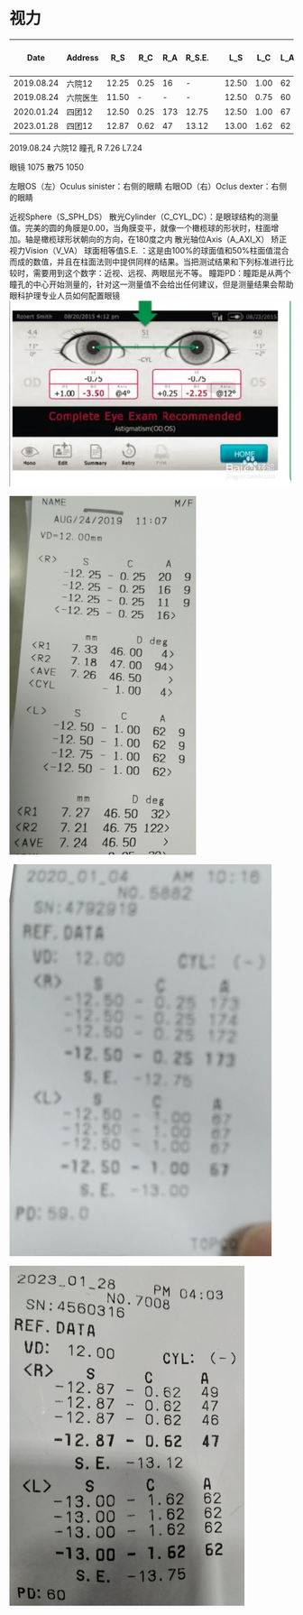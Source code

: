 # 视力
|    Date    | Address |  R_S  | R_C  | R_A | R_S.E. |     |  L_S  | L_C  | L_A | L_S.E. | 瞳距PD |
| ---------- | ------- | ----- | ---- | --- | ------ | --- | ----- | ---- | --- | ------ | ------ |
| 2019.08.24 | 六院12   | 12.25 | 0.25 | 16  | -      |     | 12.50 | 1.00 | 62  | -      | -      |
| 2019.08.24 | 六院医生 | 11.50 | -    | -   | -      |     | 12.50 | 0.75 | 60  | -      | 61     |
| 2020.01.24 | 四团12   | 12.50 | 0.25 | 173 | 12.75  |     | 12.50 | 1.00 | 67  | 13.00  | 59     |
| 2023.01.28 | 四团12   | 12.87 | 0.62 | 47  | 13.12  |     | 13.00 | 1.62 | 62  | 13.75  | 60     |

2019.08.24  六院12 瞳孔 R 7.26 L7.24

眼镜 1075 散75 1050


左眼OS（左）Oculus sinister：右侧的眼睛
右眼OD（右）Oclus dexter：右侧的眼睛

 近视Sphere（S_SPH_DS）
  散光Cylinder（C_CYL_DC）：是眼球结构的测量值。完美的圆的角膜是0.00，当角膜变平，就像一个橄榄球的形状时，柱面增加。轴是橄榄球形状朝向的方向，在180度之内
  散光轴位Axis（A_AXI_X）
  矫正视力Vision（V_VA）
  球面相等值S.E. ：这是由100%的球面值和50%柱面值混合而成的数值，并且在柱面法则中提供同样的结果。当把测试结果和下列标准进行比较时，需要用到这个数字：近视、远视、两眼屈光不等。
  瞳距PD：瞳距是从两个瞳孔的中心开始测量的，针对这一测量值不会给出任何建议，但是测量结果会帮助眼科护理专业人员如何配置眼镜
  ![](vx_images/280271014230360.png)


![](vx_images/367410015242589.png)

![](vx_images/351555114230499.png)

![](vx_images/108755613244811.png)